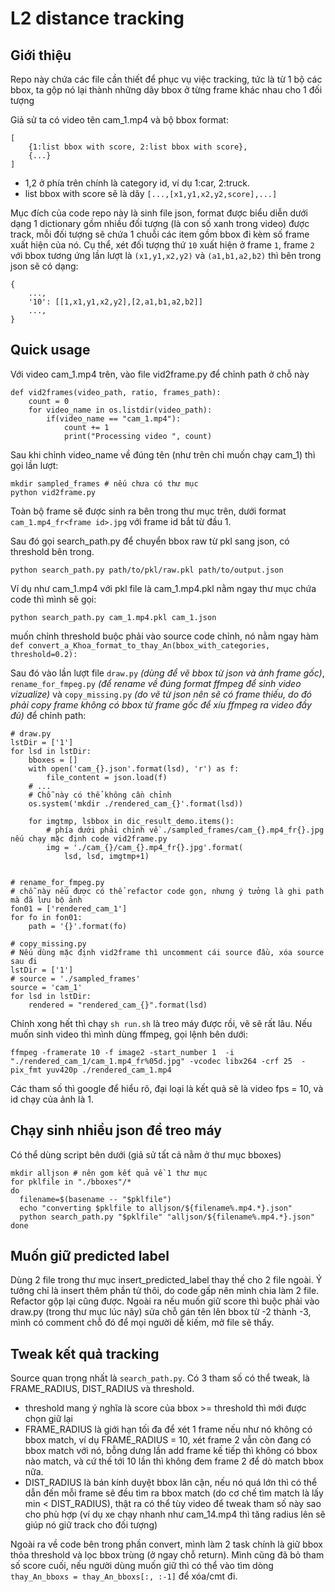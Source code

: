 # L2 distance tracking

## Giới thiệu

Repo này chứa các file cần thiết để phục vụ việc tracking, tức là từ 1 bộ các bbox, ta gộp nó lại thành những dãy bbox ở từng frame khác nhau cho 1 đối tượng

Giả sử ta có video tên cam_1.mp4 và bộ bbox format:

```{json}
[
    {1:list bbox with score, 2:list bbox with score},
    {...}
]
```

- 1,2 ở phía trên chính là category id, ví dụ 1:car, 2:truck.
- list bbox with score sẽ là dãy `[...,[x1,y1,x2,y2,score],...]`

Mục đích của code repo này là sinh file json, format được biểu diễn dưới dạng 1 dictionary gồm nhiều đối tượng (là con số xanh trong video) được track, mỗi đối tượng sẽ chứa 1 chuỗi các item gồm bbox đi kèm số frame xuất hiện của nó. Cụ thể, xét đối tượng thứ `10` xuất hiện ở frame `1`, frame `2` với bbox tương ứng lần lượt là `(x1,y1,x2,y2)` và `(a1,b1,a2,b2)` thì bên trong json sẽ có dạng:

```
{
    ...,
    '10': [[1,x1,y1,x2,y2],[2,a1,b1,a2,b2]]
    ...,
}
```

## Quick usage

Với video cam_1.mp4 trên, vào file vid2frame.py để chỉnh path ở chỗ này

```{python}
def vid2frames(video_path, ratio, frames_path):
    count = 0
    for video_name in os.listdir(video_path):
        if(video_name == "cam_1.mp4"):  
            count += 1
            print("Processing video ", count)
```

Sau khi chỉnh video_name về đúng tên (như trên chỉ muốn chạy cam_1) thì gọi lần lượt:

```{sh}
mkdir sampled_frames # nếu chưa có thư mục
python vid2frame.py
```

Toàn bộ frame sẽ được sinh ra bên trong thư mục trên, dưới format
`cam_1.mp4_fr<frame id>.jpg` với frame id bắt từ đầu 1.

Sau đó gọi search_path.py để chuyển bbox raw từ pkl sang json, có threshold bên trong.

```{sh}
python search_path.py path/to/pkl/raw.pkl path/to/output.json
```

Ví dụ như cam_1.mp4 với pkl file là cam_1.mp4.pkl nằm ngay thư mục chứa code thì mình sẽ gọi:

```
python search_path.py cam_1.mp4.pkl cam_1.json
```

muốn chỉnh threshold buộc phải vào source code chỉnh, nó nằm ngay hàm `def convert_a_Khoa_format_to_thay_An(bbox_with_categories, threshold=0.2):`

Sau đó vào lần lượt file `draw.py` _(dùng để vẽ bbox từ json và ảnh frame gốc)_, `rename_for_fmpeg.py` _(để rename về đúng format ffmpeg để sinh video vizualize)_ và `copy_missing.py` _(do vẽ từ json nên sẽ có frame thiếu, do đó phải copy frame không có bbox từ frame gốc để xíu ffmpeg ra video đầy đủ)_ để chỉnh path:

```{python}
# draw.py
lstDir = ['1']
for lsd in lstDir:
    bboxes = []
    with open('cam_{}.json'.format(lsd), 'r') as f:
        file_content = json.load(f)
    # ...
    # Chỗ này có thể không cần chỉnh
    os.system('mkdir ./rendered_cam_{}'.format(lsd))

    for imgtmp, lsbbox in dic_result_demo.items():
        # phía dưới phải chỉnh về ./sampled_frames/cam_{}.mp4_fr{}.jpg nếu chạy mặc định code vid2frame.py
        img = './cam_{}/cam_{}.mp4_fr{}.jpg'.format(
            lsd, lsd, imgtmp+1)


# rename_for_fmpeg.py
# chỗ này nếu được có thể refactor code gọn, nhưng ý tưởng là ghi path mà đã lưu bộ ảnh
fon01 = ['rendered_cam_1']
for fo in fon01:
    path = '{}'.format(fo)

# copy_missing.py
# Nếu dùng mặc định vid2frame thì uncomment cái source đầu, xóa source sau đi
lstDir = ['1']
# source = './sampled_frames'
source = 'cam_1'
for lsd in lstDir:
    rendered = "rendered_cam_{}".format(lsd)
```

Chỉnh xong hết thì chạy `sh run.sh` là treo máy được rồi, vẽ sẽ rất lâu.
Nếu muốn sinh video thì mình dùng ffmpeg, gọi lệnh bên dưới:

```
ffmpeg -framerate 10 -f image2 -start_number 1  -i "./rendered_cam_1/cam_1.mp4_fr%05d.jpg" -vcodec libx264 -crf 25  -pix_fmt yuv420p ./rendered_cam_1.mp4
```

Các tham số thì google để hiểu rõ, đại loại là kết quả sẽ là video fps = 10, và id chạy của ảnh là 1.

## Chạy sinh nhiều json để treo máy

Có thể dùng script bên dưới (giả sử tất cả nằm ở thư mục bboxes)

```{sh}
mkdir alljson # nên gom kết quả về 1 thư mục
for pklfile in "./bboxes"/*
do
  filename=$(basename -- "$pklfile")
  echo "converting $pklfile to alljson/${filename%.mp4.*}.json"
  python search_path.py "$pklfile" "alljson/${filename%.mp4.*}.json"
done
```

## Muốn giữ predicted label
Dùng 2 file trong thư mục insert_predicted_label thay thế cho 2 file ngoài. Ý tưởng chỉ là insert thêm phần tử thôi, do code gấp nên mình chia làm 2 file. Refactor gộp lại cũng được. Ngoài ra nếu muốn giữ score thì buộc phải vào draw.py (trong thư mục lúc nãy) sửa chỗ gán tên lên bbox từ -2 thành -3, mình có comment chỗ đó để mọi người dễ kiếm, mở file sẽ thấy.

## Tweak kết quả tracking

Source quan trọng nhất là `search_path.py`.
Có 3 tham số có thể tweak, là FRAME_RADIUS, DIST_RADIUS và threshold.

- threshold mang ý nghĩa là score của bbox >= threshold thì mới được chọn giữ lại
- FRAME_RADIUS là giới hạn tối đa để xét 1 frame nếu như nó không có bbox match, ví dụ FRAME_RADIUS = 10, xét frame 2 vẫn còn đang có bbox match với nó, bỗng dưng lần add frame kế tiếp thì không có bbox nào match, và cứ thế tới 10 lần thì không đem frame 2 để dò match bbox nữa.
- DIST_RADIUS là bán kính duyệt bbox lân cận, nếu nó quá lớn thì có thể dẫn đến mỗi frame sẽ đều tìm ra bbox match (do cơ chế tìm match là lấy min < DIST_RADIUS), thật ra có thể tùy video để tweak tham số này sao cho phù hợp (ví dụ xe chạy nhanh như cam_14.mp4 thì tăng radius lên sẽ giúp nó giữ track cho đối tượng)

Ngoài ra về code bên trong phần convert, mình làm 2 task chính là giữ bbox thỏa threshold và lọc bbox trùng (ở ngay chỗ return). Mình cũng đã bỏ tham số score cuối, nếu người dùng muốn giữ thì có thể vào tìm dòng `thay_An_bboxs = thay_An_bboxs[:, :-1]` để xóa/cmt đi. 

